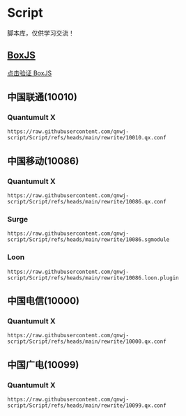 # Script

脚本库，仅供学习交流！

## [BoxJS](https://docs.boxjs.app)

[点击验证 BoxJS](http://boxjs.com)

## 中国联通(10010)

### Quantumult X

```
https://raw.githubusercontent.com/qnwj-script/Script/refs/heads/main/rewrite/10010.qx.conf
```

## 中国移动(10086)

### Quantumult X

```
https://raw.githubusercontent.com/qnwj-script/Script/refs/heads/main/rewrite/10086.qx.conf
```

### Surge

```
https://raw.githubusercontent.com/qnwj-script/Script/refs/heads/main/rewrite/10086.sgmodule
```

### Loon

```
https://raw.githubusercontent.com/qnwj-script/Script/refs/heads/main/rewrite/10086.loon.plugin
```

## 中国电信(10000)

### Quantumult X

```
https://raw.githubusercontent.com/qnwj-script/Script/refs/heads/main/rewrite/10000.qx.conf
```

## 中国广电(10099)

### Quantumult X

```
https://raw.githubusercontent.com/qnwj-script/Script/refs/heads/main/rewrite/10099.qx.conf
```
